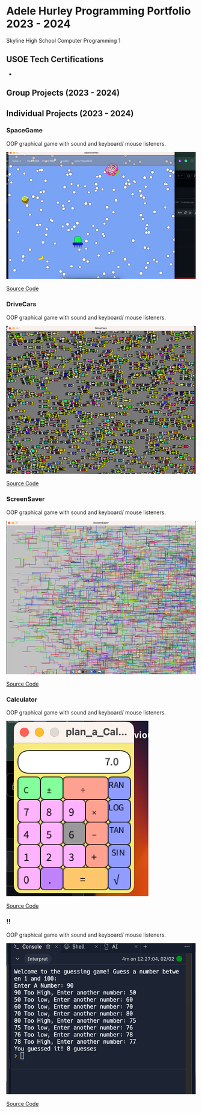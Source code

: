 # Adele Hurley Programming Portfolio 2023 - 2024
Skyline High School Computer Programming 1

## USOE Tech Certifications
*

## Group Projects (2023 - 2024)

## Individual Projects (2023 - 2024)

### SpaceGame
OOP graphical game with sound and keyboard/ mouse listeners.

![Gameplay](images/sg1.png)

[Source Code](https://github.com/DeleHurl/programmingportfolio/blob/main/src/SpaceGame.zip)

### DriveCars
OOP graphical game with sound and keyboard/ mouse listeners.

![Gameplay](images/car.png)

[Source Code](src/DriveCars.zip)

### ScreenSaver
OOP graphical game with sound and keyboard/ mouse listeners.

![Gameplay](images/SS.png)

[Source Code](src/ScreenSaver.zip)

### Calculator
OOP graphical game with sound and keyboard/ mouse listeners.

![Gameplay](images/cal.png)

[Source Code](src/plan_a_Calculator.zip)

### !!
OOP graphical game with sound and keyboard/ mouse listeners.

![Gameplay](https://github.com/DeleHurl/programmingportfolio/blob/main/images/num.png)

[Source Code]()
